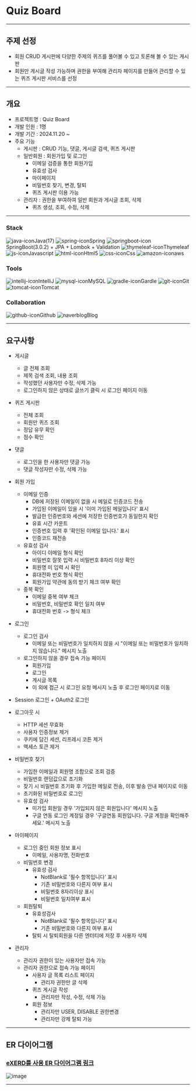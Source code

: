 # Quiz Board

----
## 주제 선정
- 회원 CRUD 게시판에 다양한 주제의 퀴즈를 풀어볼 수 있고 토론해 볼 수 있는 게시판
- 회원만 게시글 작성 가능하며 권한을 부여해 관리자 페이지를 만들어 관리할 수 있는 퀴즈 게시판 서비스를 선정

---
## 개요
- 프로젝트명 : Quiz Board
- 개발 인원 : 1명
- 개발 기간 : 2024.11.20 ~
- 주요 기능
    - 게시판 : CRUD 기능, 댓글, 게시글 검색, 퀴즈 게시판
    - 일반회원 : 회원가입 및 로그인
        - 이메일 검증을 통한 회원가입
        - 유효성 검사
        - 마이페이지
        - 비밀번호 찾기, 변경, 탈퇴
        - 퀴즈 게시판 이용 가능
    - 관리자 : 권한을 부여하여 일반 회원과 게시글 조회, 삭제
        - 퀴즈 생성, 조회, 수정, 삭제

---

### Stack
![java-icon](https://github.com/Giyong8504/memberBoard/assets/128211712/a6104f4d-e299-4017-8617-6863fb9abe73)Java(17)
![spring-icon](https://github.com/Giyong8504/memberBoard/assets/128211712/fdaaaeb8-b2d9-424b-8b54-fdf2d7f6dcf9)Spring
![springboot-icon](https://github.com/Giyong8504/memberBoard/assets/128211712/7bd6f139-e97e-494f-b56a-52ebbfb37893)SpringBoot(3.0.2) + JPA + Lombok + Validation
![thymeleaf-icon](https://github.com/Giyong8504/memberBoard/assets/128211712/251992ab-736a-4669-8dc0-f9ccd231e949)Thymeleaf
![js-icon](https://github.com/Giyong8504/memberBoard/assets/128211712/ab022ed4-e0b6-4a58-a5a0-f4224aa933b6)Javascript
![html-icon](https://github.com/Giyong8504/memberBoard/assets/128211712/45d43c25-78e7-4d87-b499-58ea71136bc4)Html5
![css-icon](https://github.com/Giyong8504/memberBoard/assets/128211712/f1341976-4afc-4487-97c6-cc709cd2413a)Css
![amazon-icon](https://github.com/Giyong8504/memberBoard/assets/128211712/c156fccd-a59b-4f66-aec6-107ba53b11b7)aws


### Tools
![intellij-icon](https://github.com/Giyong8504/memberBoard/assets/128211712/60bb943d-8b2d-4743-bddf-981463b17fc5)IntelliJ
![mysql-icon](https://github.com/Giyong8504/memberBoard/assets/128211712/7e2d7068-2227-4a7d-a2a3-c47e79154351)MySQL
![gradle-icon](https://github.com/Giyong8504/memberBoard/assets/128211712/1cc55962-2a6a-427b-b069-febbfef874b6)Gardle
![git-icon](https://github.com/Giyong8504/memberBoard/assets/128211712/3ddc519c-d58c-4b08-8da0-27ce47ff7e65)Git
![tomcat-icon](https://github.com/Giyong8504/memberBoard/assets/128211712/e5776633-34da-4d8a-8b0c-404196de1821)Tomcat

### Collaboration
![github-icon](https://github.com/Giyong8504/memberBoard/assets/128211712/94861ab3-b104-43a7-ad5b-b89a026498e2)Github
![naverblog](https://github.com/Giyong8504/memberBoard/assets/128211712/a30bea2e-2561-462e-87cf-e5678bb91c26)Blog

---

## 요구사항
- 게시글
    - 글 전체 조회
    - 제목 검색 조회, 내용 조회
    - 작성했던 사용자만 수정, 삭제 가능
    - 로그인하지 않은 상태로 글쓰기 클릭 시 로그인 페이지 이동


- 퀴즈 게시판
    - 전체 조회
    - 회원만 퀴즈 조회
    - 정답 유무 확인
    - 점수 확인


- 댓글
    - 로그인을 한 사용자만 댓글 가능
    - 댓글 작성자만 수정, 삭제 가능


- 회원 가입
    - 이메일 인증
        - DB에 저장된 이메일이 없을 시 메일로 인증코드 전송
        - 가입된 이메일이 있을 시 '이미 가입된 메일입니다' 표시
        - 발급한 인증번호와 세션에 저장한 인증번호가 동일한지 확인
        - 유효 시간 카운트
        - 인증번호 입력 후 '확인된 이메일 입니다.' 표시
        - 인증코드 재전송
    - 유효성 검사
        - 아이디 이메일 형식 확인
        - 비밀번호 잘못 입력 시 비밀번호 8자리 이상 확인
        - 회원명 미 입력 시 확인
        - 휴대전화 번호 형식 확인
        - 회원가입 약관에 동의 받기 체크 여부 확인
    - 중복 확인
        - 이메일 중복 여부 체크
        - 비밀번호, 비밀번호 확인 일치 여부
        - 휴대전화 번호 -> 형식 체크


- 로그인
    - 로그인 검사
        - 이메일 또는 비밀번호가 일치하지 않을 시 "이메일 또는 비밀번호가 일치하지 않습니다." 메시지 노출
    - 로그인하지 않을 경우 접속 가능 페이지
        - 회원가입
        - 로그인
        - 게시글 목록
        - 이 외에 접근 시 로그인 요청 메시지 노출 후 로그인 페이지로 이동


-  Session 로그인 + OAuth2 로그인


- 로그아웃 시
    - HTTP 세션 무효화
    - 사용자 인증정보 제거
    - 쿠키에 담긴 세션, 리프레시 코튼 제거
    - 액세스 토큰 제거


- 비밀번호 찾기
    - 가입한 이메일과 회원명 조합으로 조회 검증
    - 비밀번호 랜덤값으로 초기화
    - 찾기 시 비밀번호 초기화 후 가입한 메일로 전송, 이후 발송 안내 페이지로 이동
    - 초기화된 비밀번호로 로그인
    - 유효성 검사
        - 미가입 회원일 경우 '가입되지 않은 회원입니다' 메시지 노출
        - 구글 연동 로그인 계정일 경우 '구글연동 회원입니다. 구글 계정을 확인해주세요.' 메시지 노출


- 마이페이지
    - 로그인 중인 회원 정보 표시
        - 이메일, 사용자명, 전화번호
    - 비밀번호 변경
        - 유효성 검사
            - NotBlank로 '필수 항목입니다' 표시
            - 기존 비밀번호와 다른지 여부 표시
            - 비밀번호 8자리이상 표시
            - 비밀번호 일치여부 표시
    - 회원탈퇴
        - 유효성검사
            - NotBlank로 '필수 항목입니다' 표시
            - 기존 비밀번호와 다른지 여부 표시
        - 탈퇴 시 탈퇴회원을 다른 엔터티에 저장 후 사용자 삭제


- 관리자
    - 관리자 권한이 있는 사용자만 접속 가능
    - 관리자 권한으로 접속 가능 페이지
        - 사용자 글 목록 리스트 페이지
            - 관리자 권한만 글 삭제
        - 퀴즈 게시글 작성
            - 관리자만 작성, 수정, 삭제 가능
        - 회원 정보
            - 관리자만 USER, DISABLE 권한변경
            - 관리자만 강제 탈퇴 가능

---
## ER 다이어그램

### [eXERD를 사용 ER 다이어그램 링크](https://blog.naver.com/kky5163/223664196794)
![image](https://github.com/user-attachments/assets/9dc7d56a-560b-4b95-a08b-36b1b2ca0233)

---
